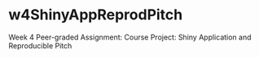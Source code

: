 # w4ShinyAppReprodPitch
Week 4 Peer-graded Assignment: Course Project: Shiny Application and Reproducible Pitch
